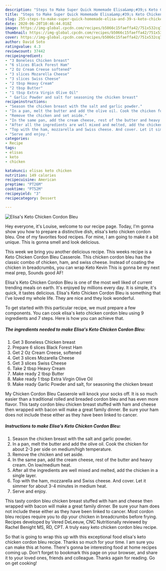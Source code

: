 ```yaml
---
description: "Steps to Make Super Quick Homemade Elisa&amp;#39;s Keto Chicken Cordon Bleu"
title: "Steps to Make Super Quick Homemade Elisa&amp;#39;s Keto Chicken Cordon Bleu"
slug: 255-steps-to-make-super-quick-homemade-elisa-and-39-s-keto-chicken-cordon-bleu
date: 2020-06-20T10:46:44.018Z
image: https://img-global.cpcdn.com/recipes/b5066c15faeffa42/751x532cq70/elisas-keto-chicken-cordon-bleu-recipe-main-photo.jpg
thumbnail: https://img-global.cpcdn.com/recipes/b5066c15faeffa42/751x532cq70/elisas-keto-chicken-cordon-bleu-recipe-main-photo.jpg
cover: https://img-global.cpcdn.com/recipes/b5066c15faeffa42/751x532cq70/elisas-keto-chicken-cordon-bleu-recipe-main-photo.jpg
author: David Soto
ratingvalue: 4.3
reviewcount: 37442
recipeingredient:
- "3 Boneless Chicken breast"
- "6 slices Black Forest Ham"
- "2 Oz Cream Creese softened"
- "3 slices Mozarella Cheese"
- "3 slices Swiss Cheese"
- "2 tbsp Heavy Cream"
- "2 tbsp Butter"
- "1 tbsp Extra Virgin Olive Oil"
- " Garlic Powder and salt for seasoning the chicken breast"
recipeinstructions:
- "Season the chicken breast with the salt and garlic powder."
- "In a pan, melt the butter and add the olive oil. Cook the chicken for about 2-3 per side on medium/high temperature."
- "Remove the chicken and set aside."
- "In the same pan, add the cream cheese, rest of the butter and heavy cream. On low/medium heat."
- "After all the ingredients are well mixed and melted, add the chicken in a single layer."
- "Top with the ham, mozzarella and Swiss cheese. And cover. Let it simmer for about 3-4 minutes in medium heat."
- "Serve and enjoy."
categories:
- Recipe
tags:
- elisas
- keto
- chicken

katakunci: elisas keto chicken 
nutrition: 149 calories
recipecuisine: American
preptime: "PT26M"
cooktime: "PT52M"
recipeyield: "3"
recipecategory: Dessert

---
```



![Elisa&#39;s Keto Chicken Cordon Bleu](https://img-global.cpcdn.com/recipes/b5066c15faeffa42/751x532cq70/elisas-keto-chicken-cordon-bleu-recipe-main-photo.jpg)

Hey everyone, it's Louise, welcome to our recipe page. Today, I'm gonna show you how to prepare a distinctive dish, elisa&#39;s keto chicken cordon bleu. One of my favorites food recipes. For mine, I am going to make it a bit unique. This is gonna smell and look delicious.

This week we bring you another delicious recipe. This weeks recipe is a Keto Chicken Cordon Bleu Casserole. This chicken cordon bleu has the classic combo of chicken, ham, and swiss cheese. Instead of coating the chicken in breadcrumbs, you can wrap Keto Kevin This is gonna be my next meal prep, Sounds good AF!

Elisa&#39;s Keto Chicken Cordon Bleu is one of the most well liked of current trending meals on earth. It's enjoyed by millions every day. It is simple, it's quick, it tastes delicious. Elisa&#39;s Keto Chicken Cordon Bleu is something that I've loved my whole life. They are nice and they look wonderful.


To get started with this particular recipe, we must prepare a few components. You can cook elisa&#39;s keto chicken cordon bleu using 9 ingredients and 7 steps. Here is how you can achieve that.

<!--inarticleads1-->

##### The ingredients needed to make Elisa&#39;s Keto Chicken Cordon Bleu:

1. Get 3 Boneless Chicken breast
1. Prepare 6 slices Black Forest Ham
1. Get 2 Oz Cream Creese, softened
1. Get 3 slices Mozarella Cheese
1. Get 3 slices Swiss Cheese
1. Take 2 tbsp Heavy Cream
1. Make ready 2 tbsp Butter
1. Make ready 1 tbsp Extra Virgin Olive Oil
1. Make ready  Garlic Powder and salt, for seasoning the chicken breast


My Chicken Cordon Bleu Casserole will knock your socks off. It is so much easier than a traditional rolled and breaded cordon bleu and has even more flavor. This tasty cordon bleu chicken breast stuffed with ham and cheese then wrapped with bacon will make a great family dinner. Be sure your ham does not include these either as they have been linked to cancer. 

<!--inarticleads2-->

##### Instructions to make Elisa&#39;s Keto Chicken Cordon Bleu:

1. Season the chicken breast with the salt and garlic powder.
1. In a pan, melt the butter and add the olive oil. Cook the chicken for about 2-3 per side on medium/high temperature.
1. Remove the chicken and set aside.
1. In the same pan, add the cream cheese, rest of the butter and heavy cream. On low/medium heat.
1. After all the ingredients are well mixed and melted, add the chicken in a single layer.
1. Top with the ham, mozzarella and Swiss cheese. And cover. Let it simmer for about 3-4 minutes in medium heat.
1. Serve and enjoy.


This tasty cordon bleu chicken breast stuffed with ham and cheese then wrapped with bacon will make a great family dinner. Be sure your ham does not include these either as they have been linked to cancer. Most cordon bleu recipes require you to dip your chicken in breadcrumbs before frying. Recipes developed by Vered DeLeeuw, CNC Nutritionally reviewed by Rachel Benight MS, RD, CPT. A truly easy keto chicken cordon bleu recipe. 

So that is going to wrap this up with this exceptional food elisa&#39;s keto chicken cordon bleu recipe. Thanks so much for your time. I am sure you can make this at home. There's gonna be interesting food at home recipes coming up. Don't forget to bookmark this page on your browser, and share it to your loved ones, friends and colleague. Thanks again for reading. Go on get cooking!
